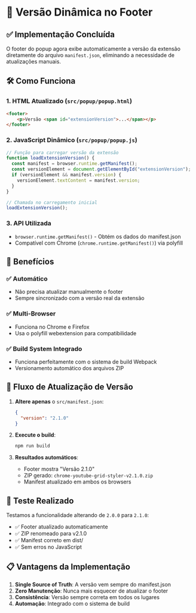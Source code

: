 # 🔢 Versão Dinâmica no Footer

## ✅ Implementação Concluída

O footer do popup agora exibe automaticamente a versão da extensão diretamente do arquivo `manifest.json`, eliminando a necessidade de atualizações manuais.

## 🛠️ Como Funciona

### 1. **HTML Atualizado** (`src/popup/popup.html`)
```html
<footer>
    <p>Versão <span id="extensionVersion">...</span></p>
</footer>
```

### 2. **JavaScript Dinâmico** (`src/popup/popup.js`)
```javascript
// Função para carregar versão da extensão
function loadExtensionVersion() {
  const manifest = browser.runtime.getManifest();
  const versionElement = document.getElementById("extensionVersion");
  if (versionElement && manifest.version) {
    versionElement.textContent = manifest.version;
  }
}

// Chamada no carregamento inicial
loadExtensionVersion();
```

### 3. **API Utilizada**
- `browser.runtime.getManifest()` - Obtém os dados do manifest.json
- Compatível com Chrome (`chrome.runtime.getManifest()`) via polyfill

## 🎯 Benefícios

### ✅ **Automático**
- Não precisa atualizar manualmente o footer
- Sempre sincronizado com a versão real da extensão

### ✅ **Multi-Browser**
- Funciona no Chrome e Firefox
- Usa o polyfill webextension para compatibilidade

### ✅ **Build System Integrado**
- Funciona perfeitamente com o sistema de build Webpack
- Versionamento automático dos arquivos ZIP

## 🔄 Fluxo de Atualização de Versão

1. **Altere apenas** o `src/manifest.json`:
   ```json
   {
     "version": "2.1.0"
   }
   ```

2. **Execute o build**:
   ```bash
   npm run build
   ```

3. **Resultados automáticos**:
   - Footer mostra "Versão 2.1.0"
   - ZIP gerado: `chrome-youtube-grid-styler-v2.1.0.zip`
   - Manifest atualizado em ambos os browsers

## 🧪 Teste Realizado

Testamos a funcionalidade alterando de `2.0.0` para `2.1.0`:

- ✅ Footer atualizado automaticamente
- ✅ ZIP renomeado para v2.1.0
- ✅ Manifest correto em dist/
- ✅ Sem erros no JavaScript

## 📋 Vantagens da Implementação

1. **Single Source of Truth**: A versão vem sempre do manifest.json
2. **Zero Manutenção**: Nunca mais esquecer de atualizar o footer
3. **Consistência**: Versão sempre correta em todos os lugares
4. **Automação**: Integrado com o sistema de build
